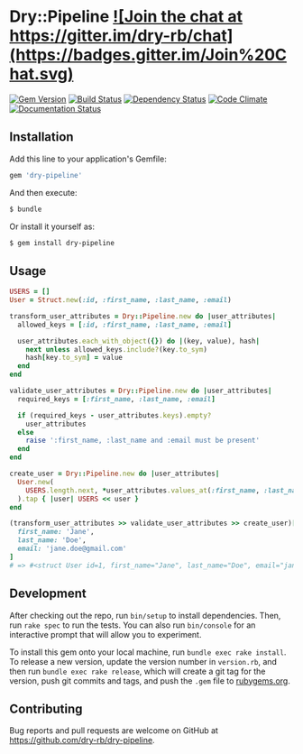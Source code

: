 # Dry::Pipeline <a href="https://gitter.im/dry-rb/chat" target="_blank">![Join the chat at https://gitter.im/dry-rb/chat](https://badges.gitter.im/Join%20Chat.svg)</a>

<a href="https://rubygems.org/gems/dry-pipeline" target="_blank">![Gem Version](https://badge.fury.io/rb/dry-pipeline.svg)</a>
<a href="https://travis-ci.org/dry-rb/dry-pipeline" target="_blank">![Build Status](https://travis-ci.org/dry-rb/dry-pipeline.svg?branch=master)</a>
<a href="https://gemnasium.com/dry-rb/dry-pipeline" target="_blank">![Dependency Status](https://gemnasium.com/dry-rb/dry-pipeline.svg)</a>
<a href="https://codeclimate.com/github/dry-rb/dry-pipeline" target="_blank">![Code Climate](https://codeclimate.com/github/dry-rb/dry-pipeline/badges/gpa.svg)</a>
<a href="http://inch-ci.org/github/dry-rb/dry-pipeline" target="_blank">![Documentation Status](http://inch-ci.org/github/dry-rb/dry-pipeline.svg?branch=master&style=flat)</a>

## Installation

Add this line to your application's Gemfile:

```ruby
gem 'dry-pipeline'
```

And then execute:

```sh
$ bundle
```

Or install it yourself as:
```sh
$ gem install dry-pipeline
```

## Usage

```ruby
USERS = []
User = Struct.new(:id, :first_name, :last_name, :email)

transform_user_attributes = Dry::Pipeline.new do |user_attributes|
  allowed_keys = [:id, :first_name, :last_name, :email]

  user_attributes.each_with_object({}) do |(key, value), hash|
    next unless allowed_keys.include?(key.to_sym)
    hash[key.to_sym] = value
  end
end

validate_user_attributes = Dry::Pipeline.new do |user_attributes|
  required_keys = [:first_name, :last_name, :email]

  if (required_keys - user_attributes.keys).empty?
    user_attributes
  else
    raise ':first_name, :last_name and :email must be present'
  end
end

create_user = Dry::Pipeline.new do |user_attributes|
  User.new(
    USERS.length.next, *user_attributes.values_at(:first_name, :last_name, :email)
  ).tap { |user| USERS << user }
end

(transform_user_attributes >> validate_user_attributes >> create_user)[
  first_name: 'Jane',
  last_name: 'Doe',
  email: 'jane.doe@gmail.com'
]
# => #<struct User id=1, first_name="Jane", last_name="Doe", email="jane.doe@gmail.com">
```

## Development

After checking out the repo, run `bin/setup` to install dependencies. Then, run `rake spec` to run the tests. You can also run `bin/console` for an interactive prompt that will allow you to experiment.

To install this gem onto your local machine, run `bundle exec rake install`. To release a new version, update the version number in `version.rb`, and then run `bundle exec rake release`, which will create a git tag for the version, push git commits and tags, and push the `.gem` file to [rubygems.org](https://rubygems.org).

## Contributing

Bug reports and pull requests are welcome on GitHub at https://github.com/dry-rb/dry-pipeline.

